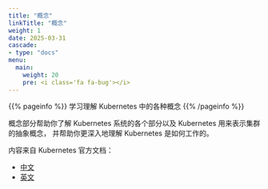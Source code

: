 ```yaml
---
title: "概念"
linkTitle: "概念"
weight: 1
date: 2025-03-31
cascade:
- type: "docs"
menu:
  main:
    weight: 20
    pre: <i class='fa fa-bug'></i>
---
```


{{% pageinfo %}}
学习理解 Kubernetes 中的各种概念
{{% /pageinfo %}}

概念部分帮助你了解 Kubernetes 系统的各个部分以及 Kubernetes 用来表示集群的抽象概念， 并帮助你更深入地理解 Kubernetes 是如何工作的。

内容来自 Kubernetes 官方文档：

- [中文](https://kubernetes.io/zh-cn/docs/concepts/)
- [英文](https://kubernetes.io/docs/concepts/)

